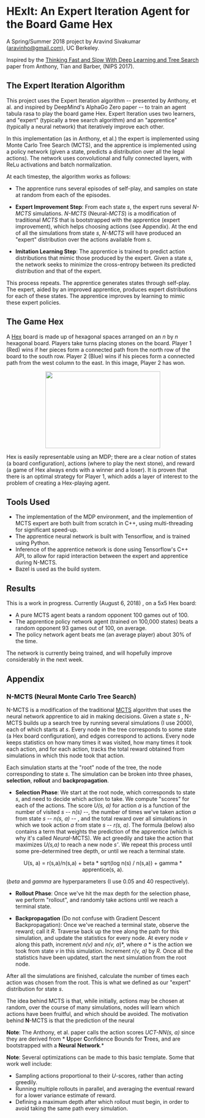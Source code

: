 # HExIt: An Expert Iteration Agent for the Board Game Hex
A Spring/Summer 2018 project by Aravind Sivakumar (aravinho@gmail.com), UC Berkeley.  

Inspired by the [Thinking Fast and Slow With Deep Learning and Tree Search](https://papers.nips.cc/paper/7120-thinking-fast-and-slow-with-deep-learning-and-tree-search)  paper from Anthony, Tian and Barber,  (NIPS 2017).


## The Expert Iteration Algorithm
This project uses the Expert Iteration algorithm -- presented by Anthony, et al. and inspired by DeepMind's AlphaGo Zero paper -- to train an agent tabula rasa to play the board game Hex.  Expert Iteration uses two learners, and "expert" (typically a tree search algorithm) and an "apprentice" (typically a neural network) that iteratively improve each other.

In this implementation (as in Anthony, et al.) the expert is implemented using Monte Carlo Tree Search (MCTS), and the apprentice is implemented using a policy network (given a state, predicts a distribution over all the legal actions).  The network uses convolutional and fully connected layers, with ReLu activations and batch normalization. 

At each timestep, the algorithm works as follows:

* The apprentice runs several episodes of self-play, and samples on state at random from each of the episodes.

* **Expert Improvement Step**: From each state *s*, the expert runs several *N-MCTS* simulations.  *N-MCTS* (Neural-*MCTS*) is a modification of traditional *MCTS* that is bootstrapped with the apprentice (expert improvement), which helps choosing actions (see Appendix).  At the end of all the simulations from state *s*, *N-MCTS* will have produced an "expert" distribution over the actions available from *s*.

* **Imitation Learning Step**: The apprentice is trained to predict action distributions that mimic those produced by the expert.  Given a state *s*, the network seeks to minimize the cross-entropy between its predicted distribution and that of the expert.

This process repeats.  The apprentice generates states through self-play.  The expert, aided by an improved apprentice, produces expert distributions for each of these states.  The apprentice improves by learning to mimic these expert policies.

## The Game Hex


A [Hex](https://en.wikipedia.org/wiki/Hex_(board_game)) board is made up of hexagonal spaces arranged on an *n* by *n* hexagonal board.  Players take turns placing stones on the board.  Player 1 (Red) wins if her pieces form a connected path from the north row of the board to the south row.  Player 2 (Blue) wins if his pieces form a connected path from the west column to the east.  In this image, Player 2 has won.

<p align="center">
	<img src="http://www.krammer.nl/hex/wp-content/uploads/2014/11/Hex-bord-met-stenen.png" style="width:300px;height:200px;">
</p>

Hex is easily representable using an MDP; there are a clear notion of states (a board configuration), actions (where to play the next stone), and reward (a game of Hex always ends with a winner and a loser).  It is proven that there is an optimal strategy for Player 1, which adds a layer of interest to the problem of creating a Hex-playing agent.

## Tools Used
* The implementation of the MDP environment, and the implemention of MCTS expert are both built from scratch in C++, using multi-threading for significant speed-up.
* The apprentice neural network is built with Tensorflow, and is trained using Python.
* Inference of the apprentice network is done using Tensorflow's C++ API, to allow for rapid interaction between the expert and apprentice during N-MCTS.
* Bazel is used as the build system.


## Results
This is a work in progress.  Currently (August 6, 2018) , on a 5x5 Hex board:
* A pure MCTS agent beats a random opponent 100 games out of 100.
* The apprentice policy network agent (trained on 100,000 states) beats a random opponent 93 games out of 100, on average.
* The policy network agent beats me (an average player) about 30% of the time.

The network is currently being trained, and will hopefully improve considerably in the next week.


## Appendix
### N-MCTS (Neural Monte Carlo Tree Search)

N-MCTS is a modification of the traditional [MCTS](https://en.wikipedia.org/wiki/Monte_Carlo_tree_search) algorithm that uses the neural network apprentice to aid in making decisions.  Given a state *s* , N-MCTS builds up a search tree by running several simulations (I use 2000), each of which starts at *s*.  Every node in the tree corresponds to some state (a Hex board configuration), and edges correspond to actions.  Every node keeps statistics on how many times it was visited, how many times it took each action, and for each action, tracks the total reward obtained from simulations in which this node took that action. 

Each simulation starts at the "root" node of the tree, the node corresponding to state *s*.  The simulation can be broken into three phases, **selection**, **rollout** and **backpropagation**.

* **Selection Phase**: We start at the root node, which corresponds to state *s*, and need to decide which action to take.  We compute "scores" for each of the actions.  The score *U(s, a)* for action *a* is a function of the number of visited *s* -- *n(s)* --, the number of times we've taken action *a* from state *s* -- *n(s, a)* -- , and the total reward over all simulations in which we took action *a* from state *s* -- *r(s, a)*.  The formula (below) also contains a term that weights the prediction of the apprentice (which is why it's called *Neural*-MCTS).  We act greedily and take the action that maximizes *U(s,a)* to reach a new node *s'*.  We repeat this process until some pre-determined tree depth, or until we reach a terminal state.

<p align="center">
U(s, a) = r(s,a)/n(s,a)   +   beta * sqrt(log n(s) / n(s,a))   +    gamma * apprentice(s, a).
</p>

(*beta* and *gamma* are hyperparameters (I use 0.05 and 40 respectively).

* **Rollout Phase**: Once we've hit the max depth for the selection phase, we perform "rollout", and randomly take actions until we reach a terminal state.  

* **Backpropagation** (Do not confuse with Gradient Descent Backpropagation): Once we've reached a terminal state, observe the reward; call it *R*.  Traverse back up the tree along the path for this simulation, and update the statistics for every node.  At every node *v* along this path, increment *n(v)* and *n(v, a*)*, where *a* * is the action we took from state *v* in this simulation.  Increment *r(v, a)* by *R*.  Once all the statistics have been updated, start the next simulation from the root node.

After all the simulations are finished, calculate the number of times each action was chosen from the root.  This is what we defined as our "expert" distribution for state *s*.

The idea behind MCTS is that, while initially, actions may be chosen at random, over the course of many simulations, nodes will learn which actions have been fruitful, and which should be avoided.  The motivation behind **N**-MCTS is that the prediction of the neural 

**Note**: The Anthony, et al. paper calls the action scores *UCT-NN(s, a)* since they are derived from * **U**pper **C**onfidence Bounds for **T**rees, and are bootstrapped with a **Neural** **Network**.*

**Note**: Several optimizations can be made to this basic template.  Some that work well include:
* Sampling actions proportional to their *U*-scores, rather than acting greedily.
* Running multiple rollouts in parallel, and averaging the eventual reward for a lower variance estimate of reward.
* Defining a maximum depth after which rollout must begin, in order to avoid taking the same path every simulation.


